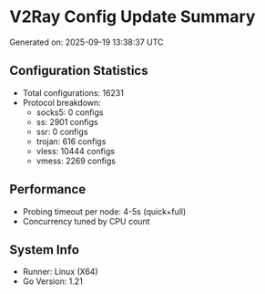 # V2Ray Config Update Summary
Generated on: 2025-09-19 13:38:37 UTC

## Configuration Statistics
- Total configurations: 16231
- Protocol breakdown:
  - socks5: 0 configs
  - ss: 2901 configs
  - ssr: 0 configs
  - trojan: 616 configs
  - vless: 10444 configs
  - vmess: 2269 configs

## Performance
- Probing timeout per node: 4-5s (quick+full)
- Concurrency tuned by CPU count

## System Info
- Runner: Linux (X64)
- Go Version: 1.21
